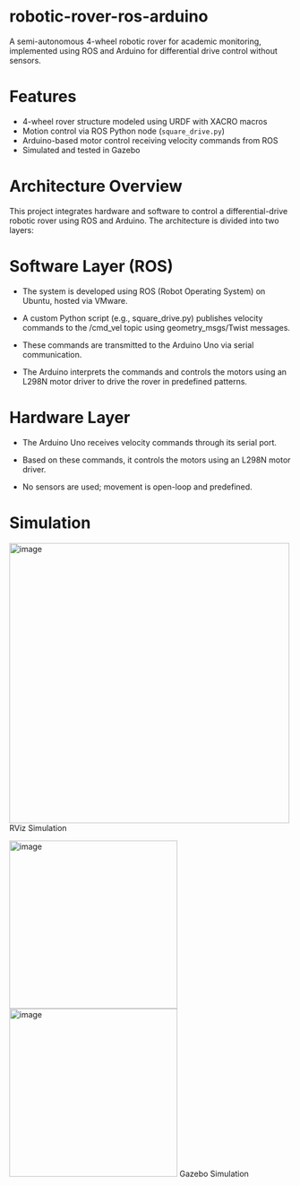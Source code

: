 # robotic-rover-ros-arduino
A semi-autonomous 4-wheel robotic rover for academic monitoring, implemented using ROS and Arduino for differential drive control without sensors.

# Features
- 4-wheel rover structure modeled using URDF with XACRO macros
- Motion control via ROS Python node (`square_drive.py`)
- Arduino-based motor control receiving velocity commands from ROS
- Simulated and tested in Gazebo

# Architecture Overview
This project integrates hardware and software to control a differential-drive robotic rover using ROS and Arduino. The architecture is divided into two layers:
# Software Layer (ROS)
- The system is developed using ROS (Robot Operating System) on Ubuntu, hosted via VMware.
  
- A custom Python script (e.g., square_drive.py) publishes velocity commands to the /cmd_vel topic using geometry_msgs/Twist messages.

- These commands are transmitted to the Arduino Uno via serial communication.

- The Arduino interprets the commands and controls the motors using an L298N motor driver to drive the rover in predefined patterns.

# Hardware Layer
- The Arduino Uno receives velocity commands through its serial port.

- Based on these commands, it controls the motors using an L298N motor driver.

- No sensors are used; movement is open-loop and predefined.
  
# Simulation
<img width="500" height="500" alt="image" src="https://github.com/user-attachments/assets/322868f1-7452-4027-bea8-a845d3bc5450" />
RViz Simulation


<img width="300" height="300" alt="image" src="https://github.com/user-attachments/assets/725a26f0-9cbd-4058-8d93-9a83c22c9cfd" /> <img width="300" height="300" alt="image" src="https://github.com/user-attachments/assets/9bd69838-fcb2-4361-a6cb-70a8315e3404" />
Gazebo Simulation


